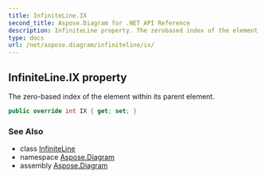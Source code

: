 ```yaml
---
title: InfiniteLine.IX
second_title: Aspose.Diagram for .NET API Reference
description: InfiniteLine property. The zerobased index of the element within its parent element
type: docs
url: /net/aspose.diagram/infiniteline/ix/
---
```

## InfiniteLine.IX property

The zero-based index of the element within its parent element.

```csharp
public override int IX { get; set; }
```

### See Also

* class [InfiniteLine](../)
* namespace [Aspose.Diagram](../../infiniteline/)
* assembly [Aspose.Diagram](../../../)


